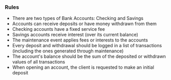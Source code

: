 ### Rules
* There are two types of Bank Accounts: Checking and Savings
* Accounts can receive deposits or have money withdrawn from them
* Checking accounts have a fixed service fee
* Savings accounts receive interest (over its current balance)
* The maintenance event applies fees or interests to the accounts
* Every deposit and withdrawal should be logged in a list of transactions (including the ones generated through maintenance)
* The account's balance should be the sum of the deposited or withdrawn values of all transactions
* When opening an account, the client is requested to make an initial deposit
